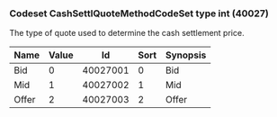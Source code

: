 ### Codeset CashSettlQuoteMethodCodeSet type int (40027)

The type of quote used to determine the cash settlement price.

| Name  | Value | Id       | Sort | Synopsis |
|-------|-------|----------|------|----------|
| Bid   | 0     | 40027001 | 0    | Bid      |
| Mid   | 1     | 40027002 | 1    | Mid      |
| Offer | 2     | 40027003 | 2    | Offer    |


